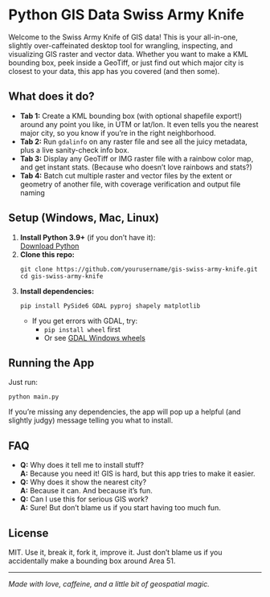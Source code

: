 # Python GIS Data Swiss Army Knife

Welcome to the Swiss Army Knife of GIS data! This is your all-in-one, slightly over-caffeinated desktop tool for wrangling, inspecting, and visualizing GIS raster and vector data. Whether you want to make a KML bounding box, peek inside a GeoTiff, or just find out which major city is closest to your data, this app has you covered (and then some).

## What does it do?
- **Tab 1:** Create a KML bounding box (with optional shapefile export!) around any point you like, in UTM or lat/lon. It even tells you the nearest major city, so you know if you’re in the right neighborhood.
- **Tab 2:** Run `gdalinfo` on any raster file and see all the juicy metadata, plus a live sanity-check info box.
- **Tab 3:** Display any GeoTiff or IMG raster file with a rainbow color map, and get instant stats. (Because who doesn’t love rainbows and stats?)
- **Tab 4:** Batch cut multiple raster and vector files by the extent or geometry of another file, with coverage verification and output file naming

## Setup (Windows, Mac, Linux)
1. **Install Python 3.9+** (if you don’t have it):  
   [Download Python](https://www.python.org/downloads/)
2. **Clone this repo:**
   ```
   git clone https://github.com/yourusername/gis-swiss-army-knife.git
   cd gis-swiss-army-knife
   ```
3. **Install dependencies:**
   ```
   pip install PySide6 GDAL pyproj shapely matplotlib
   ```
   - If you get errors with GDAL, try:
     - `pip install wheel` first
     - Or see [GDAL Windows wheels](https://www.lfd.uci.edu/~gohlke/pythonlibs/#gdal)

## Running the App
Just run:
```
python main.py
```
If you’re missing any dependencies, the app will pop up a helpful (and slightly judgy) message telling you what to install.

## FAQ
- **Q:** Why does it tell me to install stuff?  
  **A:** Because you need it! GIS is hard, but this app tries to make it easier.
- **Q:** Why does it show the nearest city?  
  **A:** Because it can. And because it’s fun.
- **Q:** Can I use this for serious GIS work?  
  **A:** Sure! But don’t blame us if you start having too much fun.

## License
MIT. Use it, break it, fork it, improve it. Just don’t blame us if you accidentally make a bounding box around Area 51.

---

*Made with love, caffeine, and a little bit of geospatial magic.*
